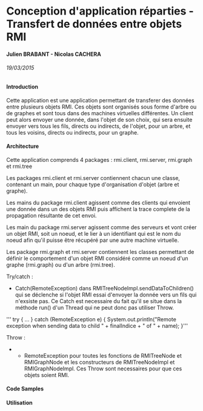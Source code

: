 # Conception d'application réparties - Transfert de données entre objets RMI
#### Julien BRABANT - Nicolas CACHERA
###### 19/03/2015

#### Introduction

Cette application est une application permettant de transferer des données entre plusieurs objets RMI. Ces objets sont organisés sous forme d'arbre ou de graphes et sont tous dans des machines virtuelles différentes. Un client peut alors envoyer une donnée, dans l'objet de son choix, qui sera ensuite envoyer vers tous les fils, directs ou indirects, de l'objet, pour un arbre, et tous les voisins, directs ou indirects, pour un graphe.

#### Architecture

Cette application comprends 4 packages : rmi.client, rmi.server, rmi.graph et rmi.tree

Les packages rmi.client et rmi.server contiennent chacun une classe, contenant un main, pour chaque type d'organisation d'objet (arbre et graphe).

Les mains du package rmi.client agissent comme des clients qui envoient une donnée dans un des objets RMI puis affichent la trace complete de la propagation résultante de cet envoi.

Les main du package rmi.server agissent comme des serveurs et vont créer un objet RMI, soit un noeud, et le lier à un identifiant qui est le nom du noeud afin qu'il puisse être récupéré par une autre machine virtuelle.

Les package rmi.graph et rmi.server contiennent les classes permettant de définir le comportement d'un objet RMI considéré comme un noeud d'un graphe (rmi.graph) ou d'un arbre (rmi.tree).

Try/catch :
* Catch(RemoteException) dans RMITreeNodeImpl.sendDataToChildren() qui se déclenche si l'objet RMI essai d'envoyer la donnée vers un fils qui n'exsiste pas. Ce Catch est necessaire du fait qu'il se situe dans la méthode run() d'un Thread qui ne peut donc pas utiliser Throw.

'''
try { ... } catch (RemoteException e) {
	System.out.println("Remote exception when sending data to child " + finalIndice + " of " + name);
}'''


Throw :
* - RemoteException pour toutes les fonctions de RMITreeNode et RMIGraphNode et les constructeurs de RMITreeNodeImpl et RMIGraphNodeImpl. Ces Throw sont necessaires pour que ces objets soient RMI.

#### Code Samples

#### Utilisation